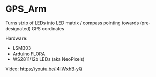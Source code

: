 # GPS_Arm
Turns strip of LEDs into LED matrix / compass pointing towards (pre-designated) GPS cordinates

Hardware:
  - LSM303
  - Arduino FLORA
  - WS2811/12b LEDs (aka NeoPixels)

Video:
https://youtu.be/I4iiWxhB-yQ
